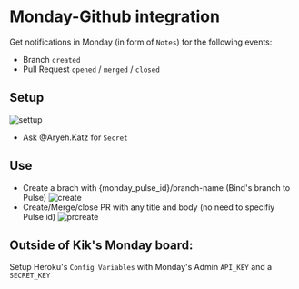 # Monday-Github integration

Get notifications in Monday (in form of `Notes`) for the following events:
- Branch `created`
- Pull Request `opened` / `merged` / `closed`

## Setup

![settup](https://www.diigo.com/file/image/baprooepzedrqreacozddarebro/Webhook+-+https%3A%2F%2Fmonday-github-middle-bot.herokuapp.com%2F.jpg)

- Ask @Aryeh.Katz for `Secret`

## Use

- Create a brach with {monday_pulse_id}/branch-name (Bind's branch to Pulse)
![create](https://www.diigo.com/file/image/baprooepzedrqqdeqpzddardecs/monday+-+Small+screen+layout+messed.jpg)
- Create/Merge/close PR with any title and body (no need to specifiy Pulse id)
![prcreate](https://www.diigo.com/file/image/baprooepzedrqqdqsczddardepp/monday+-+Small+screen+layout+messed.jpg)

## Outside of Kik's Monday board:

Setup Heroku's `Config Variables` with Monday's Admin `API_KEY` and a `SECRET_KEY`